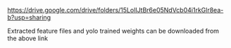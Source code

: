 https://drive.google.com/drive/folders/15LolIJtBr6e05NdVcb04i1rkGlr8ea-b?usp=sharing

Extracted feature files and yolo trained weights can be downloaded from the above link
